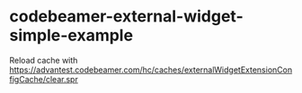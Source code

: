 # codebeamer-external-widget-simple-example



Reload cache with https://advantest.codebeamer.com/hc/caches/externalWidgetExtensionConfigCache/clear.spr

